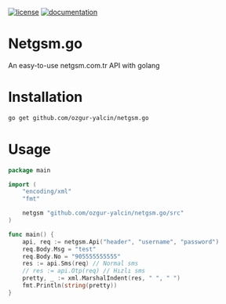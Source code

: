 [![license](https://img.shields.io/:license-mit-blue.svg)](https://github.com/ozgur-yalcin/netgsm.go/blob/master/LICENSE.md)
[![documentation](https://pkg.go.dev/badge/github.com/ozgur-yalcin/netgsm.go)](https://pkg.go.dev/github.com/ozgur-yalcin/netgsm.go/src)

# Netgsm.go
An easy-to-use netgsm.com.tr API with golang

# Installation
```bash
go get github.com/ozgur-yalcin/netgsm.go
```

# Usage
```go
package main

import (
	"encoding/xml"
	"fmt"

	netgsm "github.com/ozgur-yalcin/netgsm.go/src"
)

func main() {
	api, req := netgsm.Api("header", "username", "password")
	req.Body.Msg = "test"
	req.Body.No = "905555555555"
	res := api.Sms(req) // Normal sms
	// res := api.Otp(req) // Hızlı sms
	pretty, _ := xml.MarshalIndent(res, " ", " ")
	fmt.Println(string(pretty))
}
```
